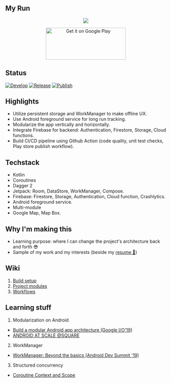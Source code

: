 My Run
---
<p align="center">
    <img src="https://user-images.githubusercontent.com/5378704/151899259-acce479b-fe2d-4802-a6a5-ace19c97b603.png"/>
</p>
<a href='https://play.google.com/store/apps/details?id=akio.apps.myrun'>
    <p align="center">
        <img alt='Get it on Google Play' src='https://play.google.com/intl/en_us/badges/static/images/badges/en_badge_web_generic.png' style="width:250px;height:100px;"/>
    </p>
</a>

Status
---
[![Develop](https://github.com/khoi-nguyen-2359/myrun/actions/workflows/develop_pr_checks.yml/badge.svg)](https://github.com/khoi-nguyen-2359/myrun/actions/workflows/develop_pr_checks.yml)
[![Release](https://github.com/khoi-nguyen-2359/myrun/actions/workflows/release_pr_checks.yml/badge.svg)](https://github.com/khoi-nguyen-2359/myrun/actions/workflows/release_pr_checks.yml)
[![Publish](https://github.com/khoi-nguyen-2359/myrun/actions/workflows/publish.yml/badge.svg)](https://github.com/khoi-nguyen-2359/myrun/actions/workflows/publish.yml)

Highlights
---
- Utilize persistent storage and WorkManager to make offline UX.
- Use Android foreground service for long run tracking.
- Modularize the app vertically and horizontally.
- Integrate Firebase for backend: Authentication, Firestore, Storage, Cloud functions.
- Build CI/CD pipeline using Github Action (code quality, unit test checks, Play store publish workflow).

Techstack
---
- Kotlin
- Coroutines
- Dagger 2
- Jetpack: Room, DataStore, WorkManager, Compose.
- Firebase: Firestore, Storage, Authentication, Cloud function, Crashlytics.
- Android foreground service.
- Multi-module
- Google Map, Map Box.

Why I'm making this
---
- Learning purpose: where I can change the project's architecture back and forth 😎
- Sample of my work and my interests (beside my [resume 🧾](https://docs.google.com/document/d/1Qs8YTNrCz8lqp6FTVQ3VL7DRZCcARBSn))

Wiki
---
1. [Build setup](https://github.com/khoi-nguyen-2359/myrun/wiki/Build-setup)
2. [Project modules](https://github.com/khoi-nguyen-2359/myrun/wiki/Project-modules)
3. [Workflows](https://github.com/khoi-nguyen-2359/myrun/wiki/Workflows)

Learning stuff
---
1. Modularization on Android
- [Build a modular Android app architecture (Google I/O'19)](https://www.youtube.com/watch?v=PZBg5DIzNww)
- [ANDROID AT SCALE @SQUARE](https://www.droidcon.com/2019/11/15/android-at-scale-square/)

2. WorkManager
- [WorkManager: Beyond the basics (Android Dev Summit '19)](https://www.youtube.com/watch?v=Bz0z694SrEE)

3. Structured concurrency
- [Coroutine Context and Scope](https://elizarov.medium.com/coroutine-context-and-scope-c8b255d59055)
